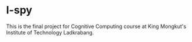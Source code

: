 I-spy
==========
This is the final project for Cognitive Computing course at King Mongkut's Institute of Technology Ladkrabang. 
